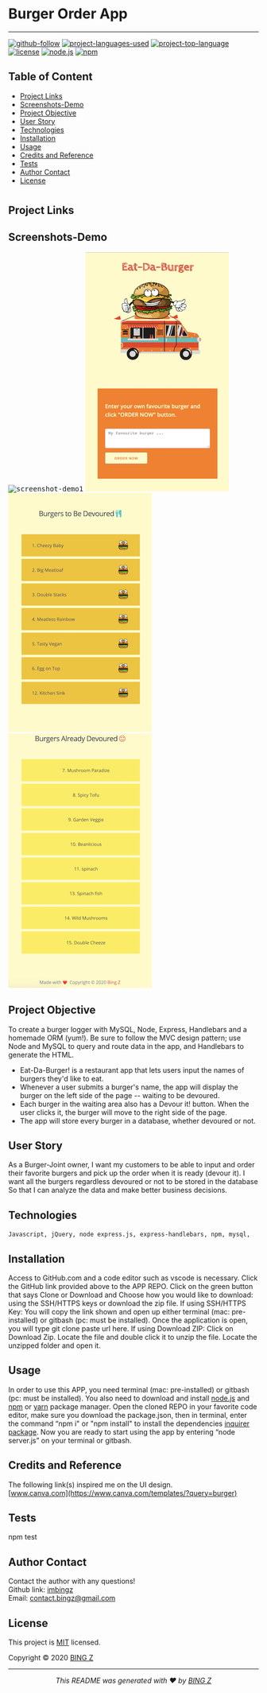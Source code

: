 # Burger Order App
<hr>

  [![github-follow](https://img.shields.io/github/followers/imbingz?label=Follow&logoColor=purple&style=social)](https://github.com/imbingz)
  [![project-languages-used](https://img.shields.io/github/languages/count/imbingz/Order-Devour-Burger?color=important)](https://github.com/imbingz/Order-Devour-Burger)
  [![project-top-language](https://img.shields.io/github/languages/top/imbingz/Order-Devour-Burger?color=blueviolet)](https://github.com/imbingz/Order-Devour-Burger)
  [![license](https://img.shields.io/badge/License-MIT-brightgreen.svg)](https://choosealicense.com/licenses/mit/)
  [![node.js](https://img.shields.io/node/v/c?color=pink)](https://nodejs.org/en/)
  [![npm](https://img.shields.io/npm/v/npm?color=blue&logo=npm)](https://www.npmjs.com/package/inquirer)

  ## Table of Content
  * [ Project Links ](#Project-Links)
  * [ Screenshots-Demo ](#Screenshots-Demo)
  * [ Project Objective ](#Project-Objective)
  * [ User Story ](#User-Story)
  * [ Technologies ](#Technologies)
  * [ Installation ](#Installation)
  * [ Usage ](#Usage)
  * [ Credits and Reference ](#Credits-and-Reference)
  * [ Tests ](#Tests)
  * [ Author Contact ](#Author-Contact)
  * [ License ](#License)
  #

  ##  Project Links



  ## Screenshots-Demo
  <kbd>![screenshot-demo1](./public/assets/images/demo.gif)</kbd>
  <kbd>![screenshot-demo1](./public/assets/images/m1.png)</kbd>
  <kbd>![screenshot-demo1](./public/assets/images/m2.png)</kbd>
  <kbd>![screenshot-demo1](./public/assets/images/m3.png)</kbd>
  
  ## Project Objective
  To create a burger logger with MySQL, Node, Express, Handlebars and a homemade ORM (yum!). Be sure to follow the MVC design pattern; use Node and MySQL to query and route data in the app, and Handlebars to generate the HTML.

  * Eat-Da-Burger! is a restaurant app that lets users input the names of burgers they'd like to eat.
  * Whenever a user submits a burger's name, the app will display the burger on the left side of the page -- waiting to be devoured.
  * Each burger in the waiting area also has a Devour it! button. When the user clicks it, the burger will move to the right side of the page.
  * The app will store every burger in a database, whether devoured or not.
  
  ## User Story
  As a Burger-Joint owner, I want my customers to be able to input and order their favorite burgers and pick up the order when it is ready (devour it). I want all the burgers regardless devoured or not to be stored in the database So that I can analyze the data and make better business decisions. 


  ## Technologies 
  ```
  Javascript, jQuery, node express.js, express-handlebars, npm, mysql, 
  ```
  
 ## Installation
  Access to GitHub.com and a code editor such as vscode is necessary. Click the GitHub link provided above to the APP REPO. Click on the green button that says Clone or Download and Choose how you would like to download: using the SSH/HTTPS keys or download the zip file. If using SSH/HTTPS Key: You will copy the link shown and open up either terminal (mac: pre-installed) or gitbash (pc: must be installed). Once the application is open, you will type git clone paste url here. If using Download ZIP: Click on Download Zip. Locate the file and double click it to unzip the file. Locate the unzipped folder and open it. 

 ## Usage 
 In order to use this APP, you need terminal (mac: pre-installed) or gitbash (pc: must be installed). You also need to download and install [node.js](https://nodejs.org/en/) and [npm](www.npmjs.com) or [yarn](https://yarnpkg.com/) package manager. Open the cloned REPO in your favorite code editor, make sure you download the package.json, then in terminal, enter the command “npm i" or "npm install"  to install the dependencies [inquirer package](www.npmjs.com/package/inquirer).  Now you are ready to start using  the app by entering “node server.js” on your terminal or gitbash. 
  
  ## Credits and Reference
  The following link(s) inspired me on the UI design. <br> 
  [www.canva.com](https://www.canva.com/templates/?query=burger)


  ## Tests
  npm test

  ## Author Contact
  Contact the author with any questions!<br>
  Github link: [imbingz](https://github.com/imbingz)<br>
  Email: contact.bingz@gmail.com

  ## License
  This project is [MIT](https://choosealicense.com/licenses/mit/) licensed.<br />

   Copyright © 2020 [BING Z](https://imbingz.github.io/Responsive-Website-Portfolio/)

  <hr>
  <p align='center'><i>
  This README was generated with ❤️ by <a href="https://imbingz.github.io/Responsive-Website-Portfolio/"> BING Z</a>
  </i></p>

